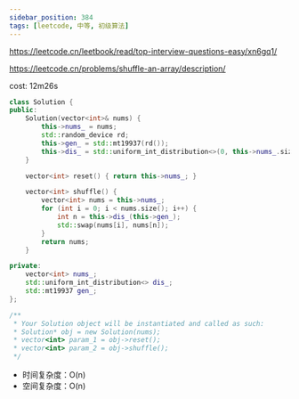 ```yaml
---
sidebar_position: 384
tags: [leetcode, 中等, 初级算法]
---
```


https://leetcode.cn/leetbook/read/top-interview-questions-easy/xn6gq1/

https://leetcode.cn/problems/shuffle-an-array/description/

cost: 12m26s

```cpp
class Solution {
public:
    Solution(vector<int>& nums) {
        this->nums_ = nums;
        std::random_device rd;
        this->gen_ = std::mt19937(rd());
        this->dis_ = std::uniform_int_distribution<>(0, this->nums_.size() - 1);
    }

    vector<int> reset() { return this->nums_; }

    vector<int> shuffle() {
        vector<int> nums = this->nums_;
        for (int i = 0; i < nums.size(); i++) {
            int n = this->dis_(this->gen_);
            std::swap(nums[i], nums[n]);
        }
        return nums;
    }

private:
    vector<int> nums_;
    std::uniform_int_distribution<> dis_;
    std::mt19937 gen_;
};

/**
 * Your Solution object will be instantiated and called as such:
 * Solution* obj = new Solution(nums);
 * vector<int> param_1 = obj->reset();
 * vector<int> param_2 = obj->shuffle();
 */
```

- 时间复杂度：O(n)
- 空间复杂度：O(n)


